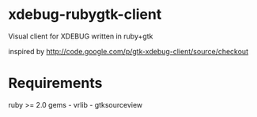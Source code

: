 xdebug-rubygtk-client
=====================

Visual client for XDEBUG written in ruby+gtk

inspired by http://code.google.com/p/gtk-xdebug-client/source/checkout

Requirements
=====================
 ruby >= 2.0
 gems
	- vrlib
	- gtksourceview

